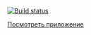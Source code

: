 [![Build status](https://ci.appveyor.com/api/projects/status/v3246m4r0l0d8ijh/branch/master?svg=true)](https://ci.appveyor.com/project/volik97/ahj-dnd/branch/master)

[Посмотреть приложение](https://volik97.github.io/ahj-dnd/)